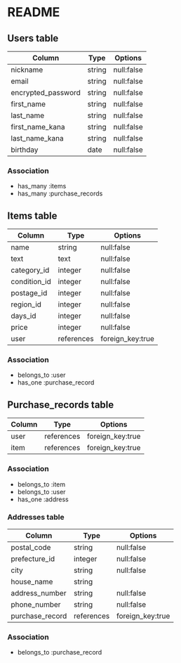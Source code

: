 # README

## Users table

| Column             | Type    | Options    | 
| ------------------ | ------- | ---------- | 
| nickname           | string  | null:false | 
| email              | string  | null:false | 
| encrypted_password | string  | null:false | 
| first_name         | string  | null:false | 
| last_name          | string  | null:false | 
| first_name_kana    | string  | null:false | 
| last_name_kana     | string  | null:false | 
| birthday           | date    | null:false | 

<!-- password → encrypted_password -->
<!-- deviseでのユーザー管理機能を実装するときは、passwordだとセキュリティの観点から好ましくないため、encrypted_passwordとすればデフォルトでカラムが作成され、暗号化したpasswordを保存することが必須となる。 -->
<!-- 誕生日にはdate型を使う -->

### Association

- has_many :items
- has_many :purchase_records

## Items table

| Column          | Type       | Options          | 
| --------------- | ---------- | ---------------- |  
| name            | string     | null:false       | 
| text            | text       | null:false       | 
| category_id     | integer    | null:false       | 
| condition_id    | integer    | null:false       | 
| postage_id      | integer    | null:false       | 
| region_id       | integer    | null:false       | 
| days_id         | integer    | null:false       | 
| price           | integer    | null:false       | 
| user            | references | foreign_key:true | 

<!-- item_nameというカラム名にすると、@item.item_nameとなってしまうため、名前カラムはnameのみが好ましい -->
<!-- imageカラムはactive_storage導入時に自動でテーブルなどが生成されるため、不要 -->
<!-- ActiveHashで実装予定のカラムはinteger型。理由として、ActiveHashは絶対に変わらない文字列のデータを数値として管理するときに使うため。_idをつけておくと実装に便利-->
<!-- reference型のときは_idは不要 -->

### Association

- belongs_to :user
- has_one :purchase_record

<!-- belongs_toのあとは単数形のテーブル名。 -->
<!-- has_oneのあとは単数形のテーブル名 -->

## Purchase_records table

| Column | Type       | Options          | 
| ------ | ---------- | ---------------- | 
| user   | references | foreign_key:true | 
| item   | references | foreign_key:true | 

### Association

- belongs_to :item
- belongs_to :user
- has_one :address

### Addresses table

| Column          | Type       | Options          | 
| --------------- | ---------- | ---------------- | 
| postal_code     | string     | null:false       | 
| prefecture_id   | integer    | null:false       | 
| city            | string     | null:false       | 
| house_name      | string     |                  |
| address_number  | string     | null:false       | 
| phone_number    | string     | null:false       | 
| purchase_record | references | foreign_key:true |

<!-- belongs_to :purchase_recordに合わせてカラム名もpurchase_recordにする -->

### Association

- belongs_to :purchase_record